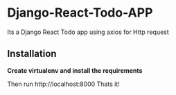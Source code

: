 # Django-React-Todo-APP

Its a Django React Todo app using axios for Http request

## Installation

**Create virtualenv and install the requirements**

Then run http://localhost:8000 Thats it!